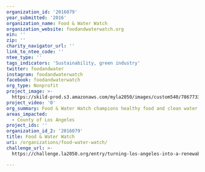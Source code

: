 ```yaml
---
organization_id: '2016079'
year_submitted: '2016'
organization_name: Food & Water Watch
organization_website: foodandwaterwatch.org
ein: ''
zip: ''
charity_navigator_url: ''
link_to_ntee_code: ''
ntee_type: ''
tags_indicators: 'Sustainability, green industry'
twitter: foodandwater
instagram: foodandwaterwatch
facebook: foodandwaterwatch
org_type: Nonprofit
project_image: >-
  https://skild-prod.s3.amazonaws.com/myla2050/images/custom540/7867733165741-team90.png
project_video: '0'
org_summary: Food & Water Watch champions healthy food and clean water for all.
areas_impacted:
  - County of Los Angeles
project_ids: ''
organization_id_2: '2016079'
title: Food & Water Watch
uri: /organizations/food-water-watch/
challenge_url: >-
  https://challenge.la2050.org/entry/turning-los-angeles-into-a-renewable-energy-leader

---
```

